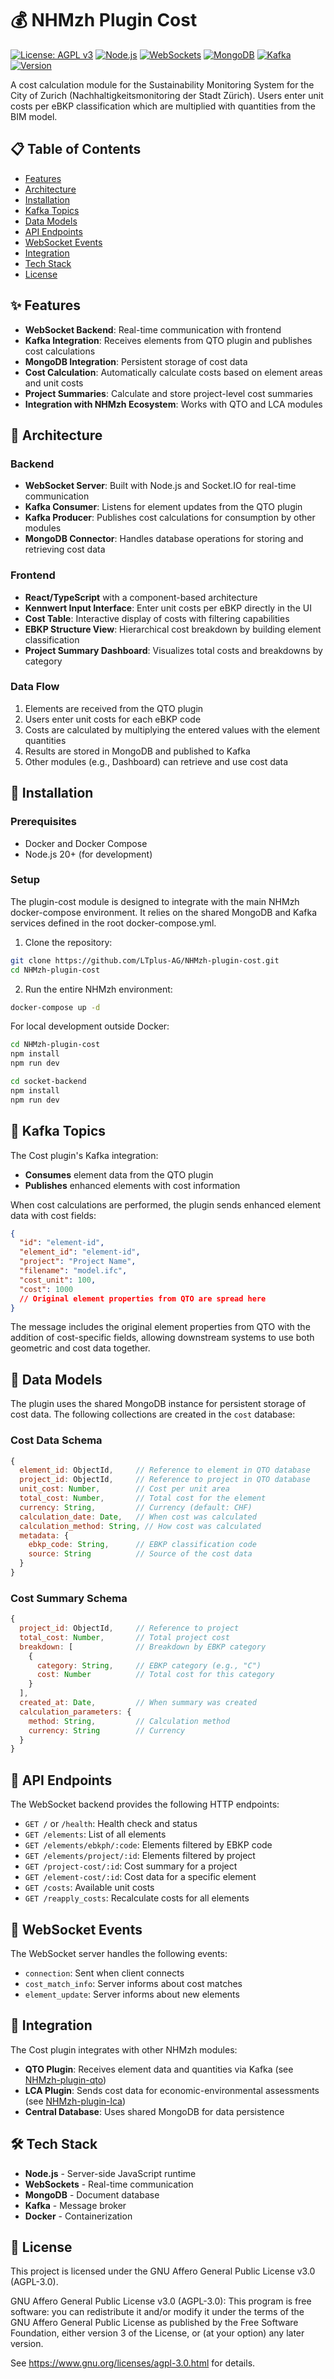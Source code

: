 # 💰 NHMzh Plugin Cost

[![License: AGPL v3](https://img.shields.io/badge/License-AGPL%20v3-blue.svg?style=for-the-badge)](https://www.gnu.org/licenses/agpl-3.0)
[![Node.js](https://img.shields.io/badge/Node.js-20.x-339933.svg?style=for-the-badge&logo=node.js)](https://nodejs.org/)
[![WebSockets](https://img.shields.io/badge/WebSockets-010101.svg?style=for-the-badge&logo=socket.io)](https://socket.io/)
[![MongoDB](https://img.shields.io/badge/MongoDB-47A248.svg?style=for-the-badge&logo=mongodb)](https://www.mongodb.com/)
[![Kafka](https://img.shields.io/badge/Kafka-231F20.svg?style=for-the-badge&logo=apache-kafka)](https://kafka.apache.org/)
[![Version](https://img.shields.io/badge/Version-1.0.0-brightgreen.svg?style=for-the-badge)](https://github.com/LTplus-AG/NHMzh-plugin-cost)

A cost calculation module for the Sustainability Monitoring System for the City of Zurich (Nachhaltigkeitsmonitoring der Stadt Zürich). Users enter unit costs per eBKP classification which are multiplied with quantities from the BIM model.

## 📋 Table of Contents

- [Features](#-features)
- [Architecture](#-architecture)
- [Installation](#-installation)
- [Kafka Topics](#-kafka-topics)
- [Data Models](#-data-models)
- [API Endpoints](#-api-endpoints)
- [WebSocket Events](#-websocket-events)
- [Integration](#-integration)
- [Tech Stack](#-tech-stack)
- [License](#-license)

## ✨ Features

- **WebSocket Backend**: Real-time communication with frontend
- **Kafka Integration**: Receives elements from QTO plugin and publishes cost calculations
- **MongoDB Integration**: Persistent storage of cost data
- **Cost Calculation**: Automatically calculate costs based on element areas and unit costs
- **Project Summaries**: Calculate and store project-level cost summaries
- **Integration with NHMzh Ecosystem**: Works with QTO and LCA modules

## 🔧 Architecture

### Backend

- **WebSocket Server**: Built with Node.js and Socket.IO for real-time communication
- **Kafka Consumer**: Listens for element updates from the QTO plugin
- **Kafka Producer**: Publishes cost calculations for consumption by other modules
- **MongoDB Connector**: Handles database operations for storing and retrieving cost data

### Frontend

- **React/TypeScript** with a component-based architecture
- **Kennwert Input Interface**: Enter unit costs per eBKP directly in the UI
- **Cost Table**: Interactive display of costs with filtering capabilities
- **EBKP Structure View**: Hierarchical cost breakdown by building element classification
- **Project Summary Dashboard**: Visualizes total costs and breakdowns by category

### Data Flow

1. Elements are received from the QTO plugin
2. Users enter unit costs for each eBKP code
3. Costs are calculated by multiplying the entered values with the element quantities
4. Results are stored in MongoDB and published to Kafka
5. Other modules (e.g., Dashboard) can retrieve and use cost data

## 🚀 Installation

### Prerequisites

- Docker and Docker Compose
- Node.js 20+ (for development)

### Setup

The plugin-cost module is designed to integrate with the main NHMzh docker-compose environment. It relies on the shared MongoDB and Kafka services defined in the root docker-compose.yml.

1. Clone the repository:

```bash
git clone https://github.com/LTplus-AG/NHMzh-plugin-cost.git
cd NHMzh-plugin-cost
```

2. Run the entire NHMzh environment:

```bash
docker-compose up -d
```

For local development outside Docker:

```bash
cd NHMzh-plugin-cost
npm install
npm run dev

cd socket-backend
npm install
npm run dev
```

## 📡 Kafka Topics

The Cost plugin's Kafka integration:

- **Consumes** element data from the QTO plugin
- **Publishes** enhanced elements with cost information 

When cost calculations are performed, the plugin sends enhanced element data with cost fields:

```json
{
  "id": "element-id",
  "element_id": "element-id",
  "project": "Project Name",
  "filename": "model.ifc",
  "cost_unit": 100,
  "cost": 1000
  // Original element properties from QTO are spread here
}
```

The message includes the original element properties from QTO with the addition of cost-specific fields, allowing downstream systems to use both geometric and cost data together.

## 💾 Data Models

The plugin uses the shared MongoDB instance for persistent storage of cost data. The following collections are created in the `cost` database:

### Cost Data Schema

```javascript
{
  element_id: ObjectId,     // Reference to element in QTO database
  project_id: ObjectId,     // Reference to project in QTO database
  unit_cost: Number,        // Cost per unit area
  total_cost: Number,       // Total cost for the element
  currency: String,         // Currency (default: CHF)
  calculation_date: Date,   // When cost was calculated
  calculation_method: String, // How cost was calculated
  metadata: {
    ebkp_code: String,      // EBKP classification code
    source: String          // Source of the cost data
  }
}
```

### Cost Summary Schema

```javascript
{
  project_id: ObjectId,     // Reference to project
  total_cost: Number,       // Total project cost
  breakdown: [              // Breakdown by EBKP category
    {
      category: String,     // EBKP category (e.g., "C")
      cost: Number          // Total cost for this category
    }
  ],
  created_at: Date,         // When summary was created
  calculation_parameters: {
    method: String,         // Calculation method
    currency: String        // Currency
  }
}
```

## 🔌 API Endpoints

The WebSocket backend provides the following HTTP endpoints:

- `GET /` or `/health`: Health check and status
- `GET /elements`: List of all elements
- `GET /elements/ebkph/:code`: Elements filtered by EBKP code
- `GET /elements/project/:id`: Elements filtered by project
- `GET /project-cost/:id`: Cost summary for a project
- `GET /element-cost/:id`: Cost data for a specific element
- `GET /costs`: Available unit costs
- `GET /reapply_costs`: Recalculate costs for all elements

## 📡 WebSocket Events

The WebSocket server handles the following events:

- `connection`: Sent when client connects
- `cost_match_info`: Server informs about cost matches
- `element_update`: Server informs about new elements

## 🔗 Integration

The Cost plugin integrates with other NHMzh modules:

- **QTO Plugin**: Receives element data and quantities via Kafka (see [NHMzh-plugin-qto](https://github.com/LTplus-AG/NHMzh-plugin-qto))
- **LCA Plugin**: Sends cost data for economic-environmental assessments (see [NHMzh-plugin-lca](https://github.com/LTplus-AG/NHMzh-plugin-lca))
- **Central Database**: Uses shared MongoDB for data persistence

## 🛠️ Tech Stack

- **Node.js** - Server-side JavaScript runtime
- **WebSockets** - Real-time communication
- **MongoDB** - Document database
- **Kafka** - Message broker
- **Docker** - Containerization

## 📄 License

This project is licensed under the GNU Affero General Public License v3.0 (AGPL-3.0).

GNU Affero General Public License v3.0 (AGPL-3.0): This program is free software: you can redistribute it and/or modify it under the terms of the GNU Affero General Public License as published by the Free Software Foundation, either version 3 of the License, or (at your option) any later version.

See <https://www.gnu.org/licenses/agpl-3.0.html> for details.
